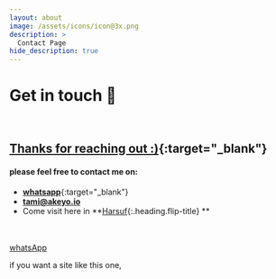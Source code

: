 ```yaml
---
layout: about
image: /assets/icons/icon@3x.png
description: >
  Contact Page
hide_description: true
---
```


# Get in touch 💜&#xFE0E;

<!--author-->
<br/>

## [Thanks for reaching out :)](//rebrand.ly/contact/tami){:target="_blank"}
#### please feel free to contact me on:
* [**whatsapp**](//rebrand.ly/contact/tami){:target="_blank"}<br/>
* **<a href="mailto:tami@akeyo.io" target="_blank">tami@akeyo.io</a>**<br/>
* Come visit here in **[Harsuf]{:.heading.flip-title} ** <br/>


<br/><br/>
<a href='whatsapp://send?text=Text to send withe message: http://www.yoursite.com'>whatsApp</a>


if you want a site like this one,
<br/><br/>

[Harsuf]: /Harsuf.md

<style>
  a:google.com {<link type="text/css" rel="stylesheet" href="images.google.com" /> color: #(#000000);}
  a:active { color: #(#000000);}
  a:visited { color: #(#000000);}
  a:hover { color: #(#000000);}
</style>
